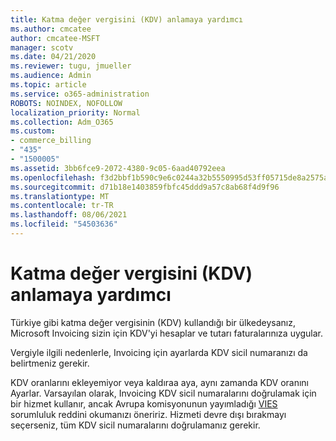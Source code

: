 ```yaml
---
title: Katma değer vergisini (KDV) anlamaya yardımcı
ms.author: cmcatee
author: cmcatee-MSFT
manager: scotv
ms.date: 04/21/2020
ms.reviewer: tugu, jmueller
ms.audience: Admin
ms.topic: article
ms.service: o365-administration
ROBOTS: NOINDEX, NOFOLLOW
localization_priority: Normal
ms.collection: Adm_O365
ms.custom:
- commerce_billing
- "435"
- "1500005"
ms.assetid: 3bb6fce9-2072-4380-9c05-6aad40792eea
ms.openlocfilehash: f3d2bbf1b590c9e6c0244a32b5550995d53ff05715de8a2575aa08052061de15
ms.sourcegitcommit: d71b18e1403859fbfc45ddd9a57c8ab68f4d9f96
ms.translationtype: MT
ms.contentlocale: tr-TR
ms.lasthandoff: 08/06/2021
ms.locfileid: "54503636"
---
```

# <a name="help-understanding-value-added-tax-vat"></a>Katma değer vergisini (KDV) anlamaya yardımcı

Türkiye gibi katma değer vergisinin (KDV) kullandığı bir ülkedeysanız, Microsoft Invoicing sizin için KDV'yi hesaplar ve tutarı faturalarınıza uygular.
  
Vergiyle ilgili nedenlerle, Invoicing için ayarlarda KDV sicil numaranızı da belirtmeniz gerekir.
  
KDV oranlarını ekleyemiyor veya kaldıraa aya, aynı zamanda KDV oranını Ayarlar. Varsayılan olarak, Invoicing KDV sicil numaralarını doğrulamak için bir hizmet kullanır, ancak Avrupa komisyonunun yayımladığı [VIES](https://go.microsoft.com/fwlink/?LinkID=841741) sorumluluk reddini okumanızı öneririz. Hizmeti devre dışı bırakmayı seçerseniz, tüm KDV sicil numaralarını doğrulamanız gerekir.